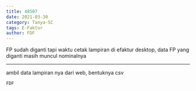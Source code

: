 ```yaml
---
title: 48507
date: 2021-03-30
category: Tanya-SC
tags: E-Faktur
author: FDF
---
```


FP sudah diganti tapi waktu cetak lampiran di efaktur desktop, data FP yang diganti masih muncul nominalnya

---

ambil data lampiran nya dari web, bentuknya csv

`FDF`
